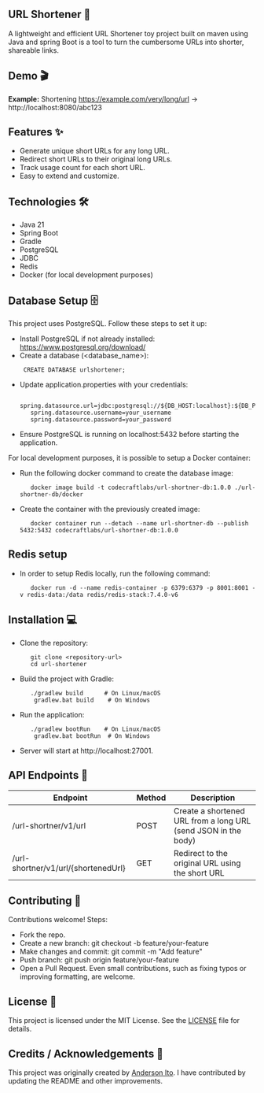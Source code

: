 ## URL Shortener 🚀
A lightweight and efficient URL Shortener toy project built on maven using Java and spring Boot is a tool to turn the cumbersome URLs into shorter, shareable links.

## Demo 🎬
 **Example:** 
   Shortening https://example.com/very/long/url → http://localhost:8080/abc123

## Features ✨

- Generate unique short URLs for any long URL.
- Redirect short URLs to their original long URLs.
- Track usage count for each short URL.
- Easy to extend and customize.

## Technologies 🛠️

- Java 21
- Spring Boot
- Gradle
- PostgreSQL
- JDBC
- Redis
- Docker (for local development purposes)

## Database Setup 🗄️

This project uses PostgreSQL. Follow these steps to set it up:

- Install PostgreSQL if not already installed: https://www.postgresql.org/download/
- Create a database (<database_name>):
    ```
     CREATE DATABASE urlshortener;
    ```
- Update application.properties with your credentials:
   ```
      spring.datasource.url=jdbc:postgresql://${DB_HOST:localhost}:${DB_PORT:5432}/${DB_NAME:urlshortner}
      spring.datasource.username=your_username
      spring.datasource.password=your_password
  ```
- Ensure PostgreSQL is running on localhost:5432 before starting the application.

For local development purposes, it is possible to setup a Docker container:

- Run the following docker command to create the database image:
  ```
     docker image build -t codecraftlabs/url-shortner-db:1.0.0 ./url-shortner-db/docker
  ```

- Create the container with the previously created image:
  ```
     docker container run --detach --name url-shortner-db --publish 5432:5432 codecraftlabs/url-shortner-db:1.0.0
  ```  

## Redis setup

- In order to setup Redis locally, run the following command:
  ```
     docker run -d --name redis-container -p 6379:6379 -p 8001:8001 -v redis-data:/data redis/redis-stack:7.4.0-v6
  ```


## Installation 💻

- Clone the repository:
   ```
      git clone <repository-url>
      cd url-shortener
   ```
- Build the project with Gradle:
  ```
     ./gradlew build      # On Linux/macOS
      gradlew.bat build    # On Windows
  ```
- Run the application:
   ```
      ./gradlew bootRun    # On Linux/macOS
       gradlew.bat bootRun  # On Windows
   ```
- Server will start at http://localhost:27001.

## API Endpoints 🧭

| Endpoint	                             | Method	 | Description                                                    |
|---------------------------------------|---------|----------------------------------------------------------------|
| /url-shortner/v1/url	                 | POST	   | Create a shortened URL from a long URL (send JSON in the body) |
| /url-shortner/v1/url/{shortenedUrl} 	 | GET	    | Redirect to the original URL using the short URL               |

## Contributing 🤝

Contributions welcome! Steps:
- Fork the repo.
- Create a new branch: git checkout -b feature/your-feature
- Make changes and commit: git commit -m "Add feature"
- Push branch: git push origin feature/your-feature
- Open a Pull Request.
  Even small contributions, such as fixing typos or improving formatting, are welcome.

## License 📄

This project is licensed under the MIT License. See the [LICENSE](https://github.com/andersonkmi/url-shortener/blob/main/LICENSE) file for details.

## Credits / Acknowledgements 🙏

This project was originally created by [Anderson Ito](https://github.com/andersonkmi). I have contributed by updating the README and other improvements.
